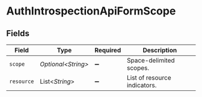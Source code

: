# AuthIntrospectionApiFormScope


## Fields

| Field                         | Type                          | Required                      | Description                   |
| ----------------------------- | ----------------------------- | ----------------------------- | ----------------------------- |
| `scope`                       | *Optional\<String>*           | :heavy_minus_sign:            | Space-delimited scopes.<br/>  |
| `resource`                    | List\<*String*>               | :heavy_minus_sign:            | List of resource indicators.<br/> |